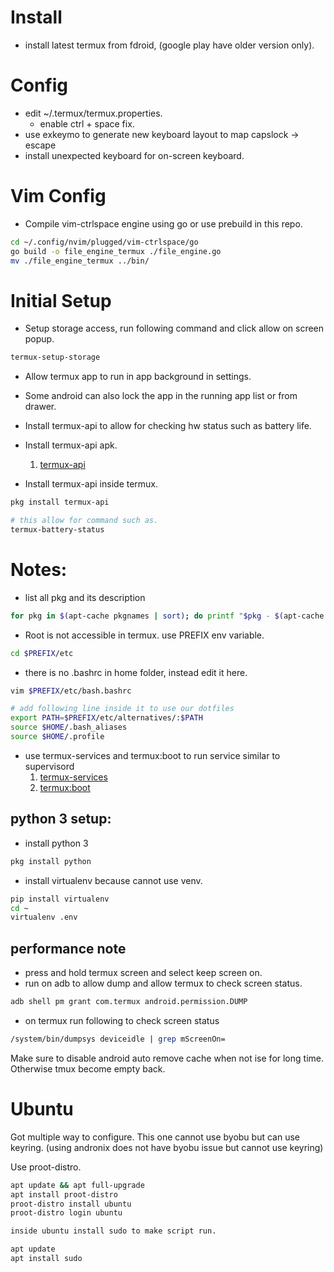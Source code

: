 # Install
* install latest termux from fdroid, (google play have older version only).
# Config
* edit ~/.termux/termux.properties.
    * enable ctrl + space fix.
* use exkeymo to generate new keyboard layout to map capslock -> escape
* install unexpected keyboard for on-screen keyboard.

# Vim Config
* Compile vim-ctrlspace engine using go or use prebuild in this repo.
```bash
cd ~/.config/nvim/plugged/vim-ctrlspace/go
go build -o file_engine_termux ./file_engine.go
mv ./file_engine_termux ../bin/
```

# Initial Setup
* Setup storage access, run following command and click allow on screen popup.
```bash
termux-setup-storage
```

* Allow termux app to run in app background in settings.
* Some android can also lock the app in the running app list or from drawer.

* Install termux-api to allow for checking hw status such as battery life.
* Install termux-api apk.
    1. [termux-api](https://wiki.termux.com/wiki/Termux:API) 
* Install termux-api inside termux.
```bash
pkg install termux-api

# this allow for command such as.
termux-battery-status
```

# Notes:
* list all pkg and its description
```bash
for pkg in $(apt-cache pkgnames | sort); do printf "$pkg - $(apt-cache show $pkg | grep -m 1 "Description:"  | cut -c 14-)\n"; done
```

* Root is not accessible in termux. use PREFIX env variable.
```bash
cd $PREFIX/etc
```

* there is no .bashrc in home folder, instead edit it here.
```bash
vim $PREFIX/etc/bash.bashrc

# add following line inside it to use our dotfiles
export PATH=$PREFIX/etc/alternatives/:$PATH
source $HOME/.bash_aliases
source $HOME/.profile
```

* use termux-services and termux:boot to run service similar to supervisord
   1. [termux-services](https://wiki.termux.com/wiki/Termux-services) 
   2. [termux:boot](https://wiki.termux.com/wiki/Termux:Boot) 

## python 3 setup:
* install python 3
```bash
pkg install python
```
* install virtualenv because cannot use venv.
```bash
pip install virtualenv
cd ~
virtualenv .env
```

## performance note
* press and hold termux screen and select keep screen on.
* run on adb to allow dump and allow termux to check screen status.
```bash
adb shell pm grant com.termux android.permission.DUMP
```
* on termux run following to check screen status
```bash
/system/bin/dumpsys deviceidle | grep mScreenOn=
```

Make sure to disable android auto remove cache when not ise for long time.
Otherwise tmux become empty back.

# Ubuntu
 
Got multiple way to configure. This one cannot use byobu but can use keyring.
(using andronix does not have byobu issue but cannot use keyring)

Use proot-distro.

```bash
apt update && apt full-upgrade
apt install proot-distro
proot-distro install ubuntu
proot-distro login ubuntu

inside ubuntu install sudo to make script run.

apt update
apt install sudo
```
